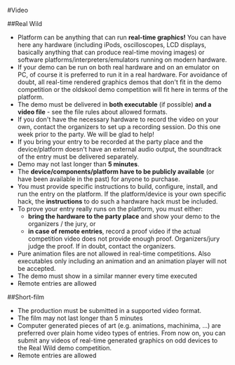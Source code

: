 #Video

##Real Wild

- Platform can be anything that can run **real-time graphics!** You can have here any hardware (including iPods, oscilloscopes, LCD displays, basically anything that can produce real-time moving images) or software platforms/interpreters/emulators running on modern hardware.
- If your demo can be run on both real hardware and on an emulator on PC, of course it is preferred to run it in a real hardware. For avoidance of doubt, all real-time rendered graphics demos that don't fit in the demo competition or the oldskool demo competition will fit here in terms of the platform.
- The demo must be delivered in **both executable** (if possible) **and a video file** - see the file rules about allowed formats.
- If you don't have the necessary hardware to record the video on your own, contact the organizers to set up a recording session. Do this one week prior to the party. We will be glad to help!
- If you bring your entry to be recorded at the party place and the device/platform doesn't have an external audio output, the soundtrack of the entry must be delivered separately.
- Demo may not last longer than **5 minutes**.
- The **device/components/platform have to be publicly available** (or have been available in the past) for anyone to purchase.
- You must provide specific instructions to build, configure, install, and run the entry on the platform. If the platform/device is your own specific hack, the **instructions** to do such a hardware hack must be included.
- To prove your entry really runs on the platform, you must either:
	- **bring the hardware to the party place** and show your demo to the organizers / the jury, or
	- **in case of remote entries**, record a proof video if the actual competition video does not provide enough proof. Organizers/jury judge the proof. If in doubt, contact the organizers.
- Pure animation files are not allowed in real-time competitions. Also executables only including an animation and an animation player will not be accepted.
- The demo must show in a similar manner every time executed
- Remote entries are allowed

##Short-film

- The production must be submitted in a supported video format.
- The film may not last longer than 5 minutes
- Computer generated pieces of art (e.g. animations, machinima, ...) are preferred over plain home video types of entries. From now on, you can submit any videos of real-time generated graphics on odd devices to the Real Wild demo competition.
- Remote entries are allowed